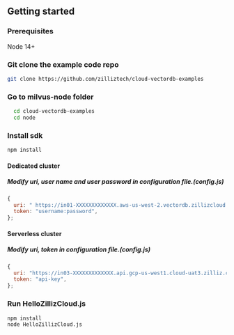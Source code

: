 ## Getting started

### Prerequisites

Node 14+

### Git clone the example code repo

```bash
git clone https://github.com/zilliztech/cloud-vectordb-examples
```

### Go to milvus-node folder

```bash
  cd cloud-vectordb-examples
  cd node
```

### Install sdk

```bash
npm install
```

#### Dedicated cluster

##### Modify uri, user name and user password in configuration file.(config.js)

```javascript
{
  uri: " https://in01-XXXXXXXXXXXXX.aws-us-west-2.vectordb.zillizcloud.com:XXXXX",
  token: "username:password",
};
```

#### Serverless cluster

##### Modify uri, token in configuration file.(config.js)

```javascript
{
  uri: "https://in03-XXXXXXXXXXXXX.api.gcp-us-west1.cloud-uat3.zilliz.com",
  token: "api-key",
};

```

### Run HelloZillizCloud.js

```shell
npm install
node HelloZillizCloud.js
```
